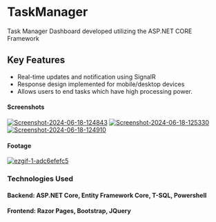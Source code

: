 ﻿# TaskManager

Task Manager Dashboard developed utilizing the ASP.NET CORE Framework

## Key Features

- Real-time updates and notification using SignalR
- Response design implemented for mobile/desktop devices
- Allows users to end tasks which have high processing power.


#### Screenshots

<a href='https://postimg.cc/tYZ8GNqP' target='_blank'><img src='https://i.postimg.cc/tYZ8GNqP/Screenshot-2024-06-18-124843.png' border='0' alt='Screenshot-2024-06-18-124843'/></a>
<a href='https://postimg.cc/mtvJL1kn' target='_blank'><img src='https://i.postimg.cc/mtvJL1kn/Screenshot-2024-06-18-125330.png' border='0' alt='Screenshot-2024-06-18-125330'/></a>
<a href='https://postimg.cc/Q9SgzwKD' target='_blank'><img src='https://i.postimg.cc/Q9SgzwKD/Screenshot-2024-06-18-124910.png' border='0' alt='Screenshot-2024-06-18-124910'/></a>

#### Footage
<a href='https://postimg.cc/1g7jRVNT' target='_blank'><img src='https://i.postimg.cc/1g7jRVNT/ezgif-1-adc6efefc5.gif' border='0' alt='ezgif-1-adc6efefc5'/></a>

### Technologies Used
#### Backend: ASP.NET Core, Entity Framework Core, T-SQL, Powershell
#### Frontend: Razor Pages, Bootstrap, JQuery